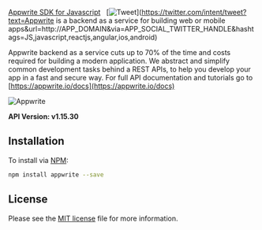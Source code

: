 [Appwrite SDK for Javascript](https://...) &nbsp; [![Tweet](https://img.shields.io/twitter/url/http/shields.io.svg?style=social)](https://twitter.com/intent/tweet?text=Appwrite is a backend as a service for building web or mobile apps&url=http://APP_DOMAIN&via=APP_SOCIAL_TWITTER_HANDLE&hashtags=JS,javascript,reactjs,angular,ios,android)

Appwrite backend as a service cuts up to 70% of the time and costs required for building a modern application. We abstract and simplify common development tasks behind a REST APIs, to help you develop your app in a fast and secure way. For full API documentation and tutorials go to [https://appwrite.io/docs](https://appwrite.io/docs)

![Appwrite](https://appwrite.io/v1/images/guthub.png)

**API Version: v1.15.30**

## Installation

To install via [NPM](https://www.npmjs.com/):

```bash
npm install appwrite --save
```

## License

Please see the [MIT license]() file for more information.